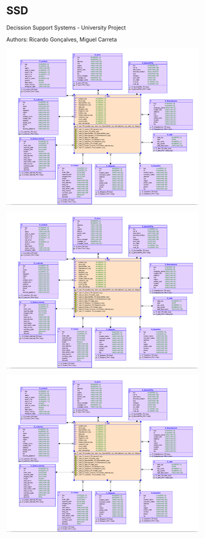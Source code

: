 # SSD
Decission Support Systems - University Project

Authors: Ricardo Gonçalves, Miguel Carreta

![alt text](https://github.com/DrAlexWild/SSD/blob/main/git_part_1/TP1_Ex2_2.1.PNG)

![alt text](https://github.com/DrAlexWild/SSD/blob/main/git_part_1/TP1_Ex2_2.1.PNG)

![alt text](https://github.com/DrAlexWild/SSD/blob/main/git_part_1/TP1_Ex2_2.1.PNG)
